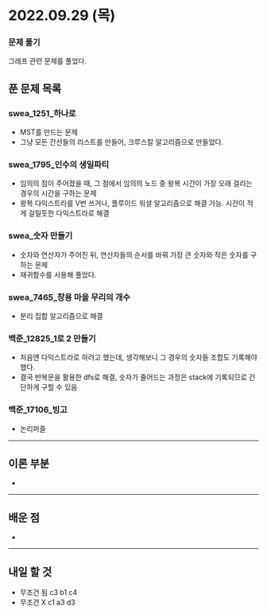 # 2022.09.29 (목)

### 문제 풀기

그래프 관련 문제를 풀었다.

## 푼 문제 목록

### swea\_1251_하나로

- MST를 만드는 문제
- 그냥 모든 간선들의 리스트를 만들어, 크루스칼 알고리즘으로 만들었다.



###  swea\_1795_인수의 생일파티

- 임의의 점이 주어졌을 때, 그 점에서 임의의 노드 중 왕복 시간이 가장 오래 걸리는 경우의 시간을 구하는 문제
- 왕복 다익스트라를 V번 쓰거나, 플루이드 워셜 알고리즘으로 해결 가능. 시간이 적게 걸릴듯한 다익스트라로 해결

### swea\_숫자 만들기

- 숫자와 연산자가 주어진 뒤, 연산자들의 순서를 바꿔 가장 큰 숫자와 작은 숫자를 구하는 문제
- 재귀함수를 사용해 풀었다.

### swea\_7465_창용 마을 무리의 개수

- 분리 집합 알고리즘으로 해결

### 백준\_12825_1로 2 만들기

- 처음엔 다익스트라로 하려고 했는데, 생각해보니 그 경우의 숫자들 조합도 기록해야 했다.
- 결국 반복문을 활용한 dfs로 해결, 숫자가 줄어드는 과정은 stack에 기록되므로 간단하게 구할 수 있음

### 백준\_17106_빙고

- 논리퍼즐


---

## 이론 부분

- 

---

## 배운 점

- 


---

## 내일 할 것

- 무조건 됨 c3 b1 c4
- 무조건 X c1 a3 d3

